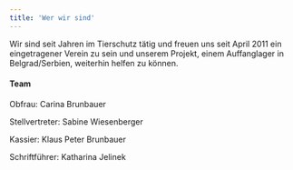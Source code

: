 ```yaml
---
title: 'Wer wir sind'
---
```


Wir sind seit Jahren im Tierschutz tätig und freuen uns seit April 2011 ein eingetragener Verein zu sein und unserem Projekt, einem Auffanglager in Belgrad/Serbien, weiterhin helfen zu können.
#### Team
Obfrau:
Carina Brunbauer

Stellvertreter:
Sabine Wiesenberger

Kassier:
Klaus Peter Brunbauer

Schriftführer:
Katharina Jelinek
